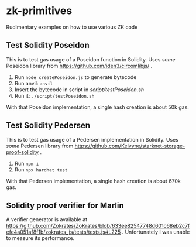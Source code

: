# zk-primitives

Rudimentary examples on how to use various ZK code

## Test Solidity Poseidon

This is to test gas usage of a Poseidon function in Solidity. Uses _some_ Poseidon library from https://github.com/iden3/circomlibjs/ .

1. Run `node createPoseidon.js` to generate bytecode
1. Run anvil: `anvil`
1. Insert the bytecode in script in _script/testPoseidon.sh_
1. Run it: `./script/testPoseidon.sh`

With that Poseidon implementation, a single hash creation is about 50k gas.

## Test Solidity Pedersen

This is to test gas usage of a Pedersen implementation in Solidity. Uses _some_ Pedersen library from https://github.com/Kelvyne/starknet-storage-proof-solidity .

1. Run `npm i`
1. Run `npx hardhat test`

With that Pedersen implementation, a single hash creation is about 670k gas.

## Solidity proof verifier for Marlin

A verifier generator is available at https://github.com/Zokrates/ZoKrates/blob/633ee82547748d601c68eb2c7fefe4a051af8f1b/zokrates_js/tests/tests.js#L225 . Unfortunately I was unable to measure its performance.
